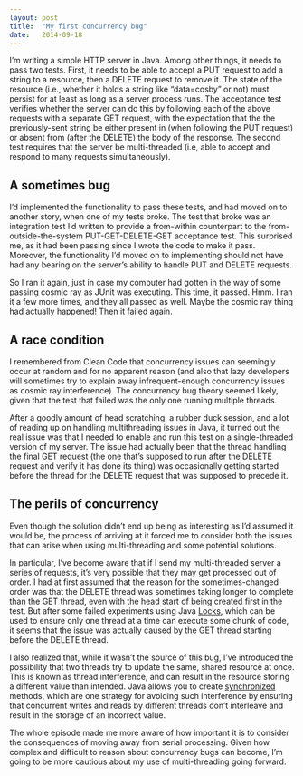 ```yaml
---
layout: post
title:  "My first concurrency bug"
date:   2014-09-18
---
```


I’m writing a simple HTTP server in Java. Among other things, it needs to pass two tests. First, it needs to be able to accept a PUT request to add a string to a resource, then a DELETE request to remove it. The state of the resource (i.e., whether it holds  a string like “data=cosby” or not) must persist for at least as long as a server process runs. The acceptance test verifies whether the server can do this by following each of the above requests with a separate GET request, with the expectation that the the previously-sent string be either present in (when following the PUT request) or absent from (after the DELETE) the body of the response. The second test requires that the server be multi-threaded (i.e, able to accept and respond to many requests simultaneously).

## A sometimes bug

I’d implemented the functionality to pass these tests, and had moved on to another story, when one of my tests broke. The test that broke was an integration test I’d written to provide a from-within counterpart to the from-outside-the-system PUT-GET-DELETE-GET acceptance test. This surprised me, as it had been passing since I wrote the code to make it pass. Moreover, the functionality I’d moved on to implementing should not have had any bearing on the server’s ability to handle PUT and DELETE requests.

So I ran it again, just in case my computer had gotten in the way of some passing cosmic ray as JUnit was executing. This time, it passed. Hmm. I ran it a few more times, and they all passed as well. Maybe the cosmic ray thing had actually happened! Then it failed again.

## A race condition

I remembered from Clean Code that concurrency issues can seemingly occur at random and for no apparent reason (and also that lazy developers will sometimes try to explain away infrequent-enough concurrency issues as cosmic ray interference). The concurrency bug theory seemed likely, given that the test that failed was the only one running multiple threads.

After a goodly amount of head scratching, a rubber duck session, and a lot of reading up on handling multithreading issues in Java, it turned out the real issue was that I needed to enable and run this test on a single-threaded version of my server. The issue had actually been that the thread handling the final GET request (the one that’s supposed to run after the DELETE request and verify it has done its thing) was occasionally getting started before the thread for the DELETE request that was supposed to precede it.

## The perils of concurrency

Even though the solution didn’t end up being as interesting as I’d assumed it would be, the process of arriving at it forced me to consider both the issues that can arise when using multi-threading and some potential solutions.

In particular, I’ve become aware that if I send my multi-threaded server a series of requests, it’s very possible that they may get processed out of order. I had at first assumed that the reason for the sometimes-changed order was that the DELETE thread was sometimes taking longer to complete than the GET thread, even with the head start of being created first in the test. But after some failed experiments using Java [Locks][], which can be used to ensure only one thread at a time can execute some chunk of code, it seems that the issue was actually caused by the GET thread starting before the DELETE thread.

I also realized that, while it wasn’t the source of this bug, I’ve introduced the possibility that two threads try to update the same, shared resource at once. This is known as thread interference, and can result in the resource storing a different value than intended. Java allows you to create [synchronized][] methods, which are one strategy for avoiding such interference by ensuring that concurrent writes and reads by different threads don’t interleave and result in the storage of an incorrect value.

The whole episode made me more aware of how important it is to consider the consequences of moving away from serial processing. Given how complex and difficult to reason about concurrency bugs can become, I’m going to be more cautious about my use of multi-threading going forward.

[Locks]: http://docs.oracle.com/javase/tutorial/essential/concurrency/newlocks.html
[synchronized]: http://docs.oracle.com/javase/tutorial/essential/concurrency/syncmeth.html